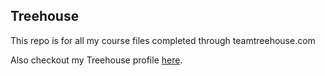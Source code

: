 ## Treehouse

This repo is for all my course files completed through teamtreehouse.com

Also checkout my Treehouse profile [here](https://teamtreehouse.com/salgc826).
